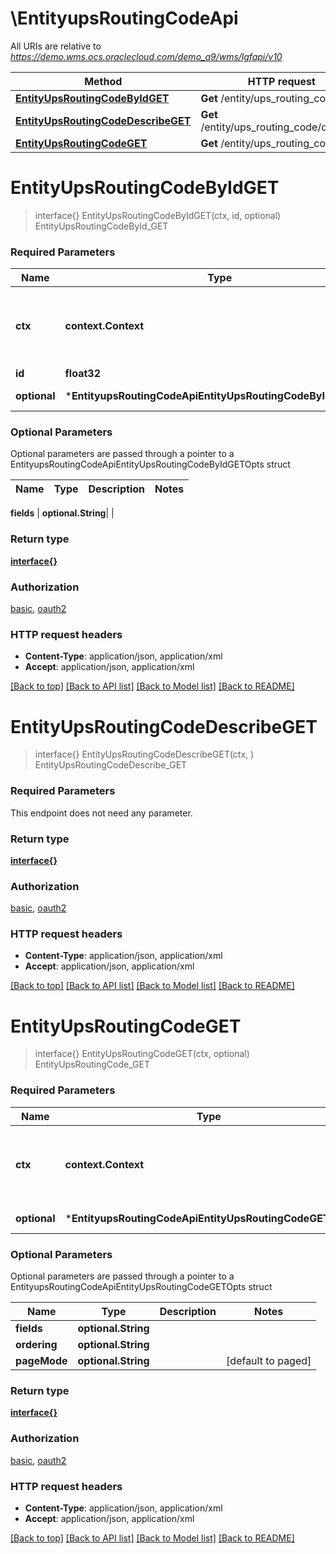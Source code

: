 # \EntityupsRoutingCodeApi

All URIs are relative to *https://demo.wms.ocs.oraclecloud.com/demo_a9/wms/lgfapi/v10*

Method | HTTP request | Description
------------- | ------------- | -------------
[**EntityUpsRoutingCodeByIdGET**](EntityupsRoutingCodeApi.md#EntityUpsRoutingCodeByIdGET) | **Get** /entity/ups_routing_code/{id} | EntityUpsRoutingCodeById_GET
[**EntityUpsRoutingCodeDescribeGET**](EntityupsRoutingCodeApi.md#EntityUpsRoutingCodeDescribeGET) | **Get** /entity/ups_routing_code/describe | EntityUpsRoutingCodeDescribe_GET
[**EntityUpsRoutingCodeGET**](EntityupsRoutingCodeApi.md#EntityUpsRoutingCodeGET) | **Get** /entity/ups_routing_code | EntityUpsRoutingCode_GET


# **EntityUpsRoutingCodeByIdGET**
> interface{} EntityUpsRoutingCodeByIdGET(ctx, id, optional)
EntityUpsRoutingCodeById_GET



### Required Parameters

Name | Type | Description  | Notes
------------- | ------------- | ------------- | -------------
 **ctx** | **context.Context** | context for authentication, logging, cancellation, deadlines, tracing, etc.
  **id** | **float32**|  | 
 **optional** | ***EntityupsRoutingCodeApiEntityUpsRoutingCodeByIdGETOpts** | optional parameters | nil if no parameters

### Optional Parameters
Optional parameters are passed through a pointer to a EntityupsRoutingCodeApiEntityUpsRoutingCodeByIdGETOpts struct

Name | Type | Description  | Notes
------------- | ------------- | ------------- | -------------

 **fields** | **optional.String**|  | 

### Return type

[**interface{}**](interface{}.md)

### Authorization

[basic](../README.md#basic), [oauth2](../README.md#oauth2)

### HTTP request headers

 - **Content-Type**: application/json, application/xml
 - **Accept**: application/json, application/xml

[[Back to top]](#) [[Back to API list]](../README.md#documentation-for-api-endpoints) [[Back to Model list]](../README.md#documentation-for-models) [[Back to README]](../README.md)

# **EntityUpsRoutingCodeDescribeGET**
> interface{} EntityUpsRoutingCodeDescribeGET(ctx, )
EntityUpsRoutingCodeDescribe_GET



### Required Parameters
This endpoint does not need any parameter.

### Return type

[**interface{}**](interface{}.md)

### Authorization

[basic](../README.md#basic), [oauth2](../README.md#oauth2)

### HTTP request headers

 - **Content-Type**: application/json, application/xml
 - **Accept**: application/json, application/xml

[[Back to top]](#) [[Back to API list]](../README.md#documentation-for-api-endpoints) [[Back to Model list]](../README.md#documentation-for-models) [[Back to README]](../README.md)

# **EntityUpsRoutingCodeGET**
> interface{} EntityUpsRoutingCodeGET(ctx, optional)
EntityUpsRoutingCode_GET



### Required Parameters

Name | Type | Description  | Notes
------------- | ------------- | ------------- | -------------
 **ctx** | **context.Context** | context for authentication, logging, cancellation, deadlines, tracing, etc.
 **optional** | ***EntityupsRoutingCodeApiEntityUpsRoutingCodeGETOpts** | optional parameters | nil if no parameters

### Optional Parameters
Optional parameters are passed through a pointer to a EntityupsRoutingCodeApiEntityUpsRoutingCodeGETOpts struct

Name | Type | Description  | Notes
------------- | ------------- | ------------- | -------------
 **fields** | **optional.String**|  | 
 **ordering** | **optional.String**|  | 
 **pageMode** | **optional.String**|  | [default to paged]

### Return type

[**interface{}**](interface{}.md)

### Authorization

[basic](../README.md#basic), [oauth2](../README.md#oauth2)

### HTTP request headers

 - **Content-Type**: application/json, application/xml
 - **Accept**: application/json, application/xml

[[Back to top]](#) [[Back to API list]](../README.md#documentation-for-api-endpoints) [[Back to Model list]](../README.md#documentation-for-models) [[Back to README]](../README.md)

